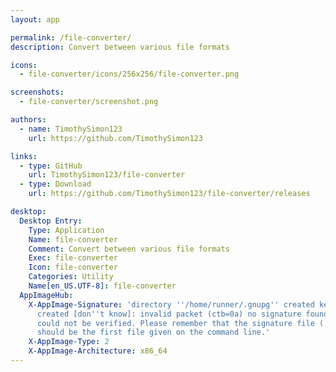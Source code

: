 ```yaml
---
layout: app

permalink: /file-converter/
description: Convert between various file formats

icons:
  - file-converter/icons/256x256/file-converter.png

screenshots:
  - file-converter/screenshot.png

authors:
  - name: TimothySimon123
    url: https://github.com/TimothySimon123

links:
  - type: GitHub
    url: TimothySimon123/file-converter
  - type: Download
    url: https://github.com/TimothySimon123/file-converter/releases

desktop:
  Desktop Entry:
    Type: Application
    Name: file-converter
    Comment: Convert between various file formats
    Exec: file-converter
    Icon: file-converter
    Categories: Utility
    Name[en_US.UTF-8]: file-converter
  AppImageHub:
    X-AppImage-Signature: 'directory ''/home/runner/.gnupg'' created keybox ''/home/runner/.gnupg/pubring.kbx''
      created [don''t know]: invalid packet (ctb=0a) no signature found the signature
      could not be verified. Please remember that the signature file (.sig or .asc)
      should be the first file given on the command line.'
    X-AppImage-Type: 2
    X-AppImage-Architecture: x86_64
---
```

